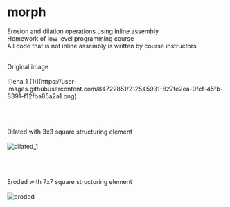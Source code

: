 # morph
Erosion and dilation operations using inline assembly <br />
Homework of low level programming course <br />
All code that is not inline assembly is written by course instructors <br />

<br />
Original image <br /> <br />
![lena_1 (1)](https://user-images.githubusercontent.com/84722851/212545931-827fe2ea-0fcf-45fb-8391-f12fba85a2a1.png)

 <br /> <br /> <br />
Dilated with 3x3 square structuring element <br /> <br />
![dilated_1](https://user-images.githubusercontent.com/84722851/212545707-40ff5a63-b8e8-4c28-9d23-07949c1dd342.png)

<br /> <br /> <br />
Eroded with 7x7 square structuring element <br /> <br />
![eroded](https://user-images.githubusercontent.com/84722851/212545714-8e5dc44f-28c4-4c7d-9e33-22d1a58f2442.png)
